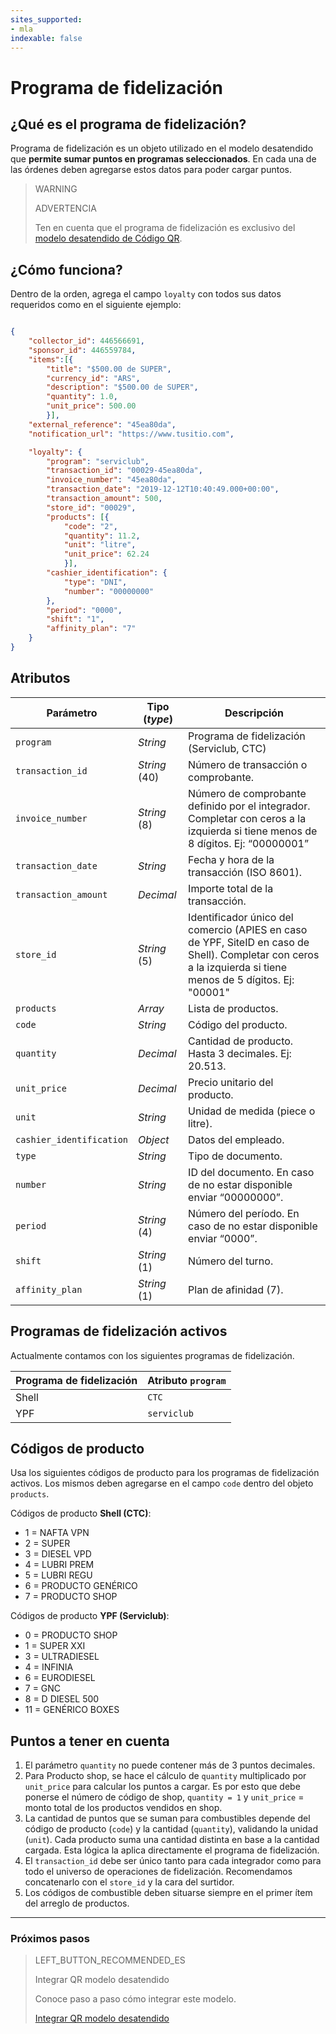 ```yaml
---
sites_supported:
- mla
indexable: false  
---
```



# Programa de fidelización

## ¿Qué es el programa de fidelización?

Programa de fidelización es un objeto utilizado en el modelo desatendido que **permite sumar puntos en programas seleccionados**. En cada una de las órdenes deben agregarse estos datos para poder cargar puntos.

> WARNING
>
> ADVERTENCIA
>
> Ten en cuenta que el programa de fidelización es exclusivo del [modelo desatendido de Código QR](https://www.mercadopago[FAKER][URL][DOMAIN]/developers/es/docs/qr-code/qr-unattended/qr-unattended-part-a).

## ¿Cómo funciona?

Dentro de la orden, agrega el campo `loyalty` con todos sus datos requeridos como en el siguiente ejemplo:

```JSON

{
    "collector_id": 446566691,
    "sponsor_id": 446559784,
    "items":[{
        "title": "$500.00 de SUPER",
        "currency_id": "ARS",
        "description": "$500.00 de SUPER",
        "quantity": 1.0,
        "unit_price": 500.00
        }],
    "external_reference": "45ea80da",
    "notification_url": "https://www.tusitio.com",

    "loyalty": {
        "program": "serviclub",
        "transaction_id": "00029-45ea80da",
        "invoice_number": "45ea80da",
        "transaction_date": "2019-12-12T10:40:49.000+00:00",
        "transaction_amount": 500,
        "store_id": "00029",
        "products": [{
            "code": "2",
            "quantity": 11.2,
            "unit": "litre",
            "unit_price": 62.24
            }],
        "cashier_identification": {
            "type": "DNI",
            "number": "00000000"
        },
        "period": "0000",
        "shift": "1",
        "affinity_plan": "7"
    }
}

```

## Atributos

| Parámetro | Tipo (*type*) | Descripción |
| --- | --- | --- |
| `program` | *String* | Programa de fidelización (Serviclub, CTC) |
| `transaction_id`  | *String* (40) | Número de transacción o comprobante. |
| `invoice_number` | *String* (8) | Número de comprobante definido por el integrador. Completar con ceros a la izquierda si tiene menos de 8 dígitos. Ej: “00000001” |
| `transaction_date` | *String* | Fecha y hora de la transacción (ISO 8601). |
| `transaction_amount` | *Decimal* | Importe total de la transacción.           |
| `store_id` | *String* (5) | Identificador único del comercio (APIES en caso de YPF, SiteID en caso de Shell). Completar con ceros a la izquierda si tiene menos de 5 dígitos. Ej: "00001" |
| `products` | *Array* | Lista de productos. |
| `code` | *String*  | Código del producto. |
| `quantity` | *Decimal* | Cantidad de producto. Hasta 3 decimales. Ej: 20.513. |
| `unit_price` | *Decimal* | Precio unitario del producto.|
| `unit` | *String* | Unidad de medida (piece o litre). |
| `cashier_identification` | *Object* | Datos del empleado. |
| `type` | *String* | Tipo de documento. |
| `number` | *String* | ID del documento. En caso de no estar disponible enviar “00000000”. |
| `period` | *String* (4) | Número del período. En caso de no estar disponible enviar “0000”. |
| `shift` | *String* (1) | Número del turno. |
| `affinity_plan` | *String* (1) | Plan de afinidad (7). |

## Programas de fidelización activos

Actualmente contamos con los siguientes programas de fidelización.

| Programa de fidelización | Atributo `program` |
| --- | --- |
| Shell | `CTC` |
| YPF | `serviclub` |


## Códigos de producto

Usa los siguientes códigos de producto para los programas de fidelización activos. Los mismos deben agregarse en el campo `code` dentro del objeto `products`.

Códigos de producto **Shell (CTC)**:
- 1 = NAFTA VPN
- 2 = SUPER
- 3 = DIESEL VPD
- 4 = LUBRI PREM
- 5 = LUBRI REGU
- 6 = PRODUCTO GENÉRICO
- 7 = PRODUCTO SHOP

Códigos de producto **YPF (Serviclub)**:
- 0 = PRODUCTO SHOP
- 1 = SUPER XXI
- 3 = ULTRADIESEL
- 4 = INFINIA
- 6 = EURODIESEL
- 7 = GNC
- 8 = D DIESEL 500
- 11 = GENÉRICO BOXES

## Puntos a tener en cuenta

1. El parámetro `quantity` no puede contener más de 3 puntos decimales.
2. Para Producto shop, se hace el cálculo de `quantity` multiplicado por `unit_price` para calcular los puntos a cargar. Es por esto que debe ponerse el número de código de shop, `quantity = 1` y `unit_price` = monto total de los productos vendidos en shop.
3. La cantidad de puntos que se suman para combustibles depende del código de producto (`code`) y la cantidad (`quantity`), validando la unidad (`unit`). Cada producto suma una cantidad distinta en base a la cantidad cargada. Esta lógica la aplica directamente el programa de fidelización.
4. El `transaction_id` debe ser único tanto para cada integrador como para todo el universo de operaciones de fidelización. Recomendamos concatenarlo con el `store_id` y la cara del surtidor.
5. Los códigos de combustible deben situarse siempre en el primer ítem del arreglo de productos. 


---
### Próximos pasos


> LEFT_BUTTON_RECOMMENDED_ES
>
> Integrar QR modelo desatendido
>
> Conoce paso a paso cómo integrar este modelo.
>
>[Integrar QR modelo desatendido](https://www.mercadopago[FAKER][URL][DOMAIN]/developers/es/docs/qr-code/qr-unattended/qr-unattended-part-a)
